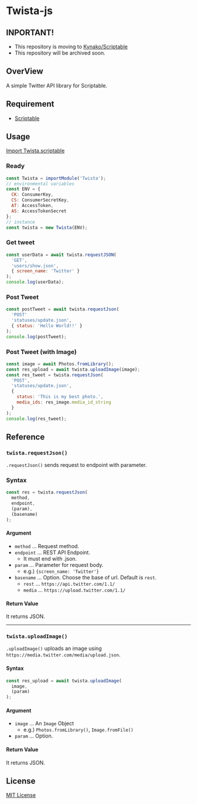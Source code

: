 # Twista-js
## INPORTANT!
- This repository is moving to [Kynako/Scriptable](https://github.com/Kynako/Scriptable)
- This repository will be archived soon.

## OverView
A simple Twitter API library for Scriptable.

## Requirement
- [Scriptable](https://scriptable.app/)

## Usage
[Import Twista.scriptable](https://raw.githubusercontent.com/Kynako/Twista-js/main/src/Twista.scriptable)

### Ready
```JavaScript
const Twista = importModule('Twista');
// environmental variables
const ENV = {
  CK: ConsumerKey,
  CS: ConsumerSecretKey,
  AT: AccessToken,
  AS: AccessTokenSecret
};
// instance
const twista = new Twista(ENV);
```

### Get tweet
```JavaScript
const userData = await twista.requestJSON(
  'GET',
  'users/show.json',
  { screen_name: 'Twitter' }
);
console.log(userData);
```

### Post Tweet
```JavaScript
const postTweet = await twista.requestJson(
  'POST'
  'statuses/update.json',
  { status: 'Hello World!!' }
);
console.log(postTweet);
```

### Post Tweet (with Image)
```JavaScript
const image = await Photos.fromLibrary();
const res_upload = await twista.uploadImage(image);
const res_tweet = twista.requestJson(
  'POST',
  'statuses/update.json',
  {
    status: 'This is my best photo.', 
    media_ids: res_image.media_id_string
  }
);
console.log(res_tweet);
```

## Reference
### `twista.requestJson()`
`.requestJson()` sends request to endpoint with parameter.

### Syntax
```javascript
const res = twista.requestJson(
  method,
  endpoint,
  (param),
  (basename)
);
```
#### Argument
- `method` ... Request method.
- `endpoint` ... REST API Endpoint.
   - It must end with .json.
- `param` ... Parameter for request body.
   - e.g.) `{screen_name: 'Twitter'}`
- `basename` ... Option. Choose the base of url. Default is `rest`.
   - `rest` ... `https://api.twitter.com/1.1/`
   - `media` ... `https://upload.twitter.com/1.1/`

#### Return Value
It returns JSON.

---

### `twista.uploadImage()`
`.uploadImage()` uploads an image using `https://media.twitter.com/media/upload.json`.

#### Syntax
```javascript
const res_upload = await twista.uploadImage(
  image,
  (param)
);
```

#### Argument
- `image` ... An `Image` Object
   - e.g.) `Photos.fromLibrary()`, `Image.fromFile()`
- `param` ... Option.
#### Return Value
It returns JSON.

## License
[MIT License](LICENSE)
